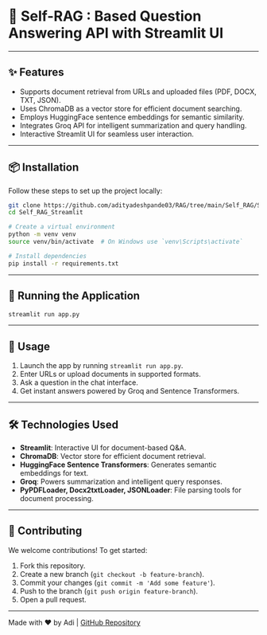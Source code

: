 # 📄 Self-RAG : Based Question Answering API with Streamlit UI

---

## ✨ Features

- Supports document retrieval from URLs and uploaded files (PDF, DOCX, TXT, JSON).
- Uses ChromaDB as a vector store for efficient document searching.
- Employs HuggingFace sentence embeddings for semantic similarity.
- Integrates Groq API for intelligent summarization and query handling.
- Interactive Streamlit UI for seamless user interaction.

---

## 📦 Installation

Follow these steps to set up the project locally:

```sh
git clone https://github.com/adityadeshpande03/RAG/tree/main/Self_RAG/Self_RAG_Streamlit
cd Self_RAG_Streamlit

# Create a virtual environment
python -m venv venv
source venv/bin/activate  # On Windows use `venv\Scripts\activate`

# Install dependencies
pip install -r requirements.txt
```

---

## 🚀 Running the Application

```sh
streamlit run app.py
```

---

## 📌 Usage

1. Launch the app by running `streamlit run app.py`.
2. Enter URLs or upload documents in supported formats.
3. Ask a question in the chat interface.
4. Get instant answers powered by Groq and Sentence Transformers.

---

## 🛠️ Technologies Used

- **Streamlit**: Interactive UI for document-based Q&A.
- **ChromaDB**: Vector store for efficient document retrieval.
- **HuggingFace Sentence Transformers**: Generates semantic embeddings for text.
- **Groq**: Powers summarization and intelligent query responses.
- **PyPDFLoader, Docx2txtLoader, JSONLoader**: File parsing tools for document processing.

---

## 🤝 Contributing

We welcome contributions! To get started:

1. Fork this repository.
2. Create a new branch (`git checkout -b feature-branch`).
3. Commit your changes (`git commit -m 'Add some feature'`).
4. Push to the branch (`git push origin feature-branch`).
5. Open a pull request.

---

Made with ❤️ by Adi | [GitHub Repository](https://github.com/adityadeshpande03/RAG/tree/main/Self_RAG/Self_RAG_Streamlit)


